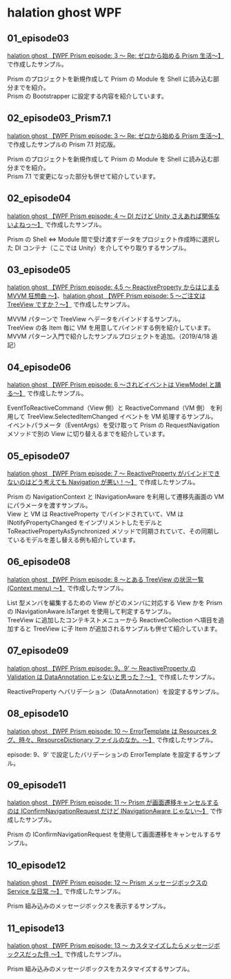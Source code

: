 # halation ghost WPF

## 01_episode03

[halation ghost 【WPF Prism episode: 3 ～ Re: ゼロから始める Prism 生活～】](https://elf-mission.net/programming/wpf/episode03/) で作成したサンプル。

Prism のプロジェクトを新規作成して Prism の Module を Shell に読み込む部分までを紹介。  
Prism の Bootstrapper に設定する内容を紹介しています。

## 02_episode03_Prism7.1

[halation ghost 【WPF Prism episode: 3 ～ Re: ゼロから始める Prism 生活～】](https://elf-mission.net/programming/wpf/episode03/) で作成したサンプルの Prism 7.1 対応版。

Prism のプロジェクトを新規作成して Prism の Module を Shell に読み込む部分までを紹介。  
Prism 7.1 で変更になった部分も併せて紹介しています。

## 02_episode04

[halation ghost 【WPF Prism episode: 4 ～ DI だけど Unity さえあれば関係ないよねっ～】](https://elf-mission.net/programming/wpf/episode04/) で作成したサンプル。

Prism の Shell ⇔ Module 間で受け渡すデータをプロジェクト作成時に選択した DI コンテナ（ここでは Unity）を介してやり取りするサンプル。

## 03_episode05

[halation ghost 【WPF Prism episode: 4.5 ～ ReactiveProperty からはじまる MVVM 狂想曲 ～】](https://elf-mission.net/programming/wpf/episode045/)、[halation ghost 【WPF Prism episode: 5 ～ご注文は TreeView ですか？～】](https://elf-mission.net/programming/wpf/episode05/) で作成したサンプル。

MVVM パターンで TreeView へデータをバインドするサンプル。  
TreeView の各 Item 毎に VM を用意してバインドする例を紹介しています。
MVVM パターン入門で紹介したサンプルプロジェクトを追加。（2019/4/18 追記）

## 04_episode06

[halation ghost 【WPF Prism episode: 6 ～されどイベントは ViewModel と踊る～】](https://elf-mission.net/programming/wpf/episode06/) で作成したサンプル。

EventToReactiveCommand（View 側）と ReactiveCommand（VM 側） を利用して TreeView.SelectedItemChanged イベントを VM 処理するサンプル。  
イベントパラメータ（EventArgs）を受け取って Prism の RequestNavigation メソッドで別の View に切り替えるまでを紹介しています。

## 05_episode07

[halation ghost 【WPF Prism episode: 7 ～ ReactiveProperty がバインドできないのはどう考えても Navigation が悪い！～】](https://elf-mission.net/programming/wpf/episode07/) で作成したサンプル。

Prism の NavigationContext と INavigationAware を利用して遷移先画面の VM にパラメータを渡すサンプル。  
View と VM は ReactiveProperty でバインドされていて、VM は INotifyPropertyChanged をインプリメントしたモデルと ToReactivePropertyAsSynchronized メソッドで同期されていて、その同期しているモデルを差し替える例も紹介しています。

## 06_episode08

[halation ghost 【WPF Prism episode: 8 ～とある TreeView の状況一覧 (Context menu) ～】](https://elf-mission.net/programming/wpf/episode08/) で作成したサンプル。

List 型メンバを編集するための View がどのメンバに対応する View かを Prism の INavigationAware.IsTarget を使用して判定するサンプル。  
TreeView に追加したコンテキストメニューから ReactiveCollection へ項目を追加すると TreeView に子 Item が追加されるサンプルも併せて紹介しています。

## 07_episode09

[halation ghost 【WPF Prism episode: 9、9' ～ ReactiveProperty の Validation は DataAnnotation じゃないと思った？～】](https://elf-mission.net/programming/wpf/episode09/) で作成したサンプル。

ReactiveProperty へバリデーション（DataAnnotation）を設定するサンプル。

## 08_episode10

[halation ghost 【WPF Prism episode: 10 ～ ErrorTemplate は Resources タグ、時々、ResourceDictionary ファイルのなか。～】](https://elf-mission.net/programming/wpf/episode10/) で作成したサンプル。

episode: 9、9' で設定したバリデーションの ErrorTemplate を設定するサンプル。

## 09_episode11

[halation ghost 【WPF Prism episode: 11 ～ Prism が画面遷移キャンセルするのは IConfirmNavigationRequest だけど INavigationAware じゃない～】](https://elf-mission.net/programming/wpf/episode11/) で作成したサンプル。

Prism の IConfirmNavigationRequest を使用して画面遷移をキャンセルするサンプル。

## 10_episode12

[halation ghost 【WPF Prism episode: 12 ～ Prism メッセージボックスの Service な日常 ～】](https://elf-mission.net/programming/wpf/episode12/) で作成したサンプル。

Prism 組み込みのメッセージボックスを表示するサンプル。

## 11_episode13

[halation ghost 【WPF Prism episode: 13 ～ カスタマイズしたらメッセージボックスだった件 ～】](https://elf-mission.net/programming/wpf/episode13/) で作成したサンプル。

Prism 組み込みのメッセージボックスをカスタマイズするサンプル。


